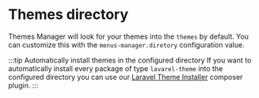 # Themes directory

Themes Manager will look for your themes into the `themes` by default. You can customize this with the `menus-manager.diretory` configuration value.

:::tip Automatically install themes in the configured directory
If you want to automatically install every package of type `lavarel-theme` into the configured directory you can use our [Laravel Theme Installer](https://github.com/hexadog/laravel-theme-installer) composer plugin.
:::